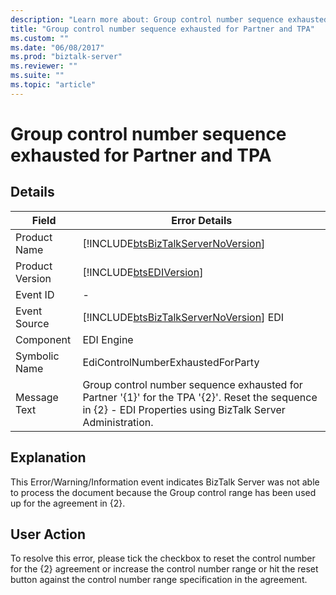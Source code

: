 ```yaml
---
description: "Learn more about: Group control number sequence exhausted for Partner and TPA"
title: "Group control number sequence exhausted for Partner and TPA"
ms.custom: ""
ms.date: "06/08/2017"
ms.prod: "biztalk-server"
ms.reviewer: ""
ms.suite: ""
ms.topic: "article"
---
```

# Group control number sequence exhausted for Partner and TPA
## Details  
  
| Field | Error Details | 
|-----------------|--------------------------------------------------------------------------------------------------------------------------------------------------------------|
|  Product Name   |                                      [!INCLUDE[btsBizTalkServerNoVersion](../includes/btsbiztalkservernoversion-md.md)]                                      |
| Product Version |                                                  [!INCLUDE[btsEDIVersion](../includes/btsediversion-md.md)]                                                  |
|    Event ID     |                                                                              -                                                                               |
|  Event Source   |                                    [!INCLUDE[btsBizTalkServerNoVersion](../includes/btsbiztalkservernoversion-md.md)] EDI                                    |
|    Component    |                                                                          EDI Engine                                                                          |
|  Symbolic Name  |                                                              EdiControlNumberExhaustedForParty                                                               |
|  Message Text   | Group control number sequence exhausted for Partner '{1}' for the TPA '{2}'. Reset the sequence in {2} - EDI Properties using BizTalk Server Administration. |
  
## Explanation  
 This Error/Warning/Information event indicates BizTalk Server was not able to process the document because the Group control range has been used up for the agreement in {2}.  
  
## User Action  
 To resolve this error, please tick the checkbox to reset the control number for the {2} agreement or increase the control number range or hit the reset button against the control number range specification in the agreement.

